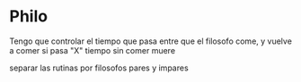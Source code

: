 # Philo

Tengo que controlar el tiempo que pasa entre que el filosofo come, y vuelve a comer si pasa "X" tiempo sin comer muere

separar las rutinas por filosofos pares y impares